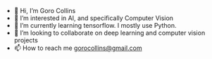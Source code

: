 - 👋 Hi, I’m Goro Collins
- 👀 I’m interested in AI, and specifically Computer Vision
- 🌱 I’m currently learning tensorflow. I mostly use Python.
- 💞️ I’m looking to collaborate on deep learning and computer vision projects
- 📫 How to reach me gorocollins@gmail.com

<!---
GoroCollins/GoroCollins is a ✨ special ✨ repository because its `README.md` (this file) appears on your GitHub profile.
You can click the Preview link to take a look at your changes.
--->
